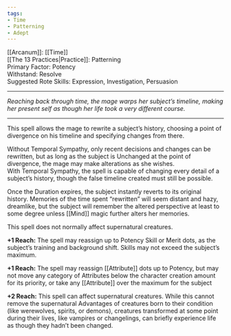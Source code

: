 ```yaml
---
tags:
- Time
- Patterning
- Adept
---
```


[[Arcanum]]: [[Time]]\
[[The 13 Practices|Practice]]: Patterning\
Primary Factor: Potency\
Withstand: Resolve\
Suggested Rote Skills: Expression, Investigation, Persuasion

---

_Reaching back through time, the mage warps her subject’s timeline, making her present self as though her life took a very different course._

---

This spell allows the mage to rewrite a subject’s history, choosing a point of divergence on his timeline and specifying changes from there.

Without Temporal Sympathy, only recent decisions and changes can be rewritten, but as long as the subject is Unchanged at the point of divergence, the mage may make alterations as she wishes.\
With Temporal Sympathy, the spell is capable of changing every detail of a subject’s history, though the false timeline created must still be possible.

Once the Duration expires, the subject instantly reverts to its original history. Memories of the time spent “rewritten” will seem distant and hazy, dreamlike, but the subject will remember the altered perspective at least to some degree unless [[Mind]] magic further alters her memories.

This spell does not normally affect supernatural creatures.

**+1 Reach:** The spell may reassign up to Potency Skill or Merit dots, as the subject’s training and background shift. Skills may not exceed the subject’s maximum.

**+1 Reach:** The spell may reassign [[Attribute]] dots up to Potency, but may not move any category of Attributes below the character creation amount for its priority, or take any [[Attribute]] over the maximum for the subject

**+2 Reach:** This spell can affect supernatural creatures. While this cannot remove the supernatural Advantages of creatures born to their condition (like werewolves, spirits, or demons), creatures transformed at some point during their lives, like vampires or changelings, can briefly experience life as though they hadn’t been changed.